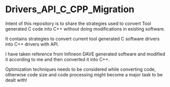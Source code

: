 # Drivers_API_C_CPP_Migration
Intent of this repository is to share the strategies used to convert Tool generated C code into C++ without doing modifications in existing software.

It contains strategies to convert current tool generated C software drivers into C++ drivers with API.

I have taken reference from Infineon DAVE generated software and modified it according to me and then converted it into C++.

Optimization techniques needs to be considered while converting code, otherwise code size and code processing might become a major task to be dealt with!

